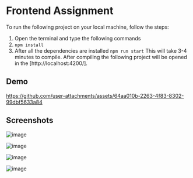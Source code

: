 # Frontend Assignment
To run the following project on your local machine, follow the steps:
1. Open the terminal and type the following commands
2. ```npm install```
3. After all the dependencies are installed
```npm run start```
This will take 3-4 minutes to compile.
After compiling the following project will be opened in the [http://localhost:4200/].

## Demo


https://github.com/user-attachments/assets/64aa010b-2263-4f83-8302-99dbf5633a84



## Screenshots

![image](https://github.com/user-attachments/assets/8eb6661a-3afc-4410-b9b7-e0683a0509be)

![image](https://github.com/user-attachments/assets/01a4bbe3-c0d0-4c8f-b277-b265cc9481cb)

![image](https://github.com/user-attachments/assets/95344388-4faa-4912-929f-3adb9b2a9817)

![image](https://github.com/user-attachments/assets/1a9b3753-63e6-4590-83c9-977fc68ffffd)




